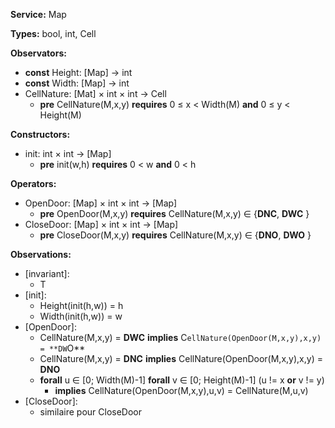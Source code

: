 **Service:** Map

**Types:** bool, int, Cell

**Observators:**
- **const** Height: [Map] → int  
- **const** Width: [Map] → int  
- CellNature: [Mat] × int × int → Cell  
    - **pre** CellNature(M,x,y) **requires** 0 ≤ x < Width(M) **and** 0 ≤ y < Height(M)

**Constructors:** 
- init: int × int → [Map]
    - **pre** init(w,h) **requires** 0 < w **and** 0 < h
    
**Operators:** 
- OpenDoor: [Map] × int × int → [Map]
    - **pre** OpenDoor(M,x,y) **requires** CellNature(M,x,y) ∈ {**DNC**, **DWC** }
- CloseDoor: [Map] × int × int → [Map]
    - **pre** CloseDoor(M,x,y) **requires** CellNature(M,x,y) ∈ {**DNO**, **DWO** }

**Observations:**
- [invariant]:
    - T
- [init]:
    - Height(init(h,w)) = h
    - Width(init(h,w)) = w
- [OpenDoor]:
     - CellNature(M,x,y) = **DWC** **implies** C`ellNature(OpenDoor(M,x,y),x,y) = **DW`O**
     - CellNature(M,x,y) = **DNC** **implies** CellNature(OpenDoor(M,x,y),x,y) = **DNO**
     - **forall** u ∈ [0; Width(M)-1] **forall** v ∈ [0; Height(M)-1] (u != x **or** v != y)
          - **implies** CellNature(OpenDoor(M,x,y),u,v) = CellNature(M,u,v)
- [CloseDoor]:
     - similaire pour CloseDoor